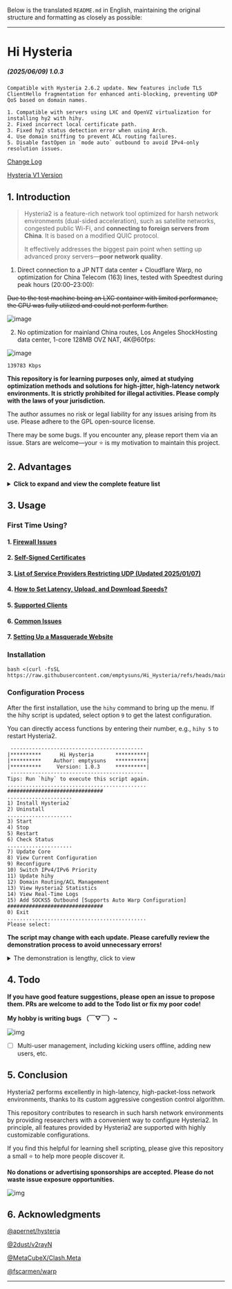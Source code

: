 Below is the translated `README.md` in English, maintaining the original structure and formatting as closely as possible:

---

# Hi Hysteria
##### (2025/06/09) 1.0.3

```
Compatible with Hysteria 2.6.2 update. New features include TLS ClientHello fragmentation for enhanced anti-blocking, preventing UDP QoS based on domain names.

1. Compatible with servers using LXC and OpenVZ virtualization for installing hy2 with hihy.
2. Fixed incorrect local certificate path.
3. Fixed hy2 status detection error when using Arch.
4. Use domain sniffing to prevent ACL routing failures.
5. Disable fastOpen in `mode auto` outbound to avoid IPv4-only resolution issues.
```

[Change Log](md/log.md)

[Hysteria V1 Version](https://github.com/emptysuns/Hi_Hysteria/tree/v1)

## 1. Introduction

> Hysteria2 is a feature-rich network tool optimized for harsh network environments (dual-sided acceleration), such as satellite networks, congested public Wi-Fi, and **connecting to foreign servers from China**. It is based on a modified QUIC protocol.
>
> It effectively addresses the biggest pain point when setting up advanced proxy servers—**poor network quality**.

1. Direct connection to a JP NTT data center + Cloudflare Warp, no optimization for China Telecom (163) lines, tested with Speedtest during peak hours (20:00–23:00):

~~Due to the test machine being an LXC container with limited performance, the CPU was fully utilized and could not perform further.~~

![image](imgs/speed.png)

2. No optimization for mainland China routes, Los Angeles ShockHosting data center, 1-core 128MB OVZ NAT, 4K@60fps:

![image](imgs/yt.jpg)

```
139783 Kbps
```

**This repository is for learning purposes only, aimed at studying optimization methods and solutions for high-jitter, high-latency network environments. It is strictly prohibited for illegal activities. Please comply with the laws of your jurisdiction.**

The author assumes no risk or legal liability for any issues arising from its use. Please adhere to the GPL open-source license.

There may be some bugs. If you encounter any, please report them via an issue. Stars are welcome—your ⭐ is my motivation to maintain this project.

## 2. Advantages

<details>
<summary><b>Click to expand and view the complete feature list</b></summary>

* Supports all three masquerade modes provided by Hysteria2 with highly customizable masquerade content.
* Offers four certificate import methods:
  * ACME HTTP challenge
  * ACME DNS
  * Self-signed certificate for any domain
  * Local certificate
* Supports viewing Hysteria2 server statistics in the SSH terminal:
  * User traffic statistics
  * Number of online devices
  * Current active connections
* Provides domain routing rules via ACL and blocks requests to specific domains.
* Supports all mainstream operating systems and architectures:
  * Operating Systems: Arch, Alpine, RHEL, CentOS, AlmaLinux, Debian, Ubuntu, Rocky Linux, etc.
  * Architectures: x86_64, i386|i686, aarch64|arm64, armv7, s390x, ppc64le
* Supports generating QR codes for hy2 share links in the terminal, reducing tedious copy-paste operations.
* Supports generating Hysteria2 original client configuration files, retaining the most comprehensive client parameters.
* Starts Hysteria2 processes with high priority to prioritize speed.
* Manages port hopping and Hysteria2 daemon with startup scripts for enhanced scalability and compatibility.
* Retains installation scripts for Hysteria v1 for user choice.
* Calculates BDP (Bandwidth-Delay Product) to adjust QUIC parameters for various use cases.
* Supports adding SOCKS5 outbound, including automatic Warp outbound configuration.
* Supports all mainstream virtualization methods: LXC, OpenVZ, KVM, etc.
* Timely updates, with adaptations completed within 24 hours of Hysteria2 updates.

</details>

## 3. Usage

### First Time Using?

#### 1. [Firewall Issues](md/firewall.md)

#### 2. [Self-Signed Certificates](md/certificate.md)

#### 3. [List of Service Providers Restricting UDP (Updated 2025/01/07)](md/blacklist.md)

#### 4. [How to Set Latency, Upload, and Download Speeds?](md/speed.md)

#### 5. [Supported Clients](md/client.md)

#### 6. [Common Issues](md/issues.md)

#### 7. [Setting Up a Masquerade Website](md/masquerade.md)

### Installation

```
bash <(curl -fsSL https://raw.githubusercontent.com/emptysuns/Hi_Hysteria/refs/heads/main/server/install.sh)
```

### Configuration Process

After the first installation, use the `hihy` command to bring up the menu. If the hihy script is updated, select option `9` to get the latest configuration.

You can directly access functions by entering their number, e.g., `hihy 5` to restart Hysteria2.

```
 -------------------------------------------
|**********      Hi Hysteria       **********|
|**********    Author: emptysuns   **********|
|**********     Version: 1.0.3     **********|
 -------------------------------------------
Tips: Run `hihy` to execute this script again.
............................................. 
############################### 
..................... 
1) Install Hysteria2 
2) Uninstall 
..................... 
3) Start 
4) Stop 
5) Restart 
6) Check Status 
..................... 
7) Update Core 
8) View Current Configuration 
9) Reconfigure 
10) Switch IPv4/IPv6 Priority 
11) Update hihy 
12) Domain Routing/ACL Management 
13) View Hysteria2 Statistics 
14) View Real-Time Logs 
15) Add SOCKS5 Outbound [Supports Auto Warp Configuration] 
############################### 
0) Exit 
............................................. 
Please select:
```

**The script may change with each update. Please carefully review the demonstration process to avoid unnecessary errors!**

<details>
  <summary>The demonstration is lengthy, click to view</summary>
<pre><blockcode> 

(1/11) Please select the certificate application method:

1) Use ACME (recommended, requires TCP 80/443 open)
2) Use local certificate file
3) Self-signed certificate
4) DNS verification

Enter number:
3
Enter the domain for the self-signed certificate (default: apple.com): 
pornhub.a.com     
-> Self-signed certificate domain: pornhub.a.com 

Is the address used for client connection correct? Public IP: 1.2.3.4
Please select:

1) Correct (default)
2) Incorrect, manually enter IP

Enter number:
1

-> You have selected self-signed pornhub.a.com certificate encryption. Public IP: 1.2.3.4

(2/11) Enter the port you want to open (server port, recommended: 443, default: random 10000-65535) 
There is no evidence that non-UDP/443 ports are blocked; it’s merely a better masquerade measure. If using port hopping, a random port is recommended.

-> Using random port: udp/43956 

-> (3/11) Enable Port Hopping? Recommended. 
Tip: Long-term single-port UDP connections are prone to ISP blocking/QoS/disconnection. Enabling this feature effectively avoids this issue.
For more details, refer to: https://v2.hysteria.network/en/docs/advanced/Port-Hopping/

Select whether to enable:

1) Enable (default)
2) Skip

Enter number:

-> You have chosen to enable Port Hopping/Multi-Port functionality 
Port Hopping requires multiple ports. Ensure these ports are not used by other services.
Tip: Do not select too many ports; around 1000 is recommended, within the range 1-65535. Continuous port ranges are suggested.

Enter start port (default: 47000): 
31000

-> Start port: 31000 

Enter end port (default: 48000): 
32000

-> End port: 32000 

-> Your Port Hopping parameters: 31000:32000 

(4/11) Enter the average latency to this server, which affects forwarding speed (default: 200, unit: ms): 
280

-> Latency: 280 ms

Expected speed is the client’s peak speed; the server is unlimited by default. Tip: The script automatically adds 10% redundancy. Setting it too low or too high affects forwarding efficiency—please enter accurate values!
(5/11) Enter the desired client download speed (default: 50, unit: mbps): 
250

-> Client download speed: 250 mbps

(6/11) Enter the desired client upload speed (default: 10, unit: mbps): 
30

-> Client upload speed: 30 mbps

(7/11) Enter the authentication password (default: random UUID, strong password recommended): 

-> Authentication password: 5a399adf-e12b-450b-8c39-ef11cc566179 

Tip: Using obfuscation (salamander) enhances anti-blocking but increases CPU load, reducing peak speed. If performance is prioritized and no targeted blocking exists, avoid using it.
(8/11) Use salamander for traffic obfuscation:

1) Do not use (recommended)
2) Use

Enter number:

-> You have chosen not to use obfuscation

(9/11) Select masquerade type:

1) String (default, returns a fixed string)
2) Proxy (acts as a reverse proxy, serving content from another website)
3) File (acts as a static file server, serving content from a directory containing index.html)

Enter number:
2
Enter the masquerade proxy address (default: https://www.helloworld.org): 
Proxies this URL without replacing domains in the webpage
https://github.com

-> Masquerade proxy address: https://github.com 

(10/11) Listen on tcp/43956 to enhance masquerade behavior (complete the act): 
Typically, websites support HTTP/3 as an upgrade option. 
Listening on a TCP port provides masquerade content, making it more natural. If disabled, browsers cannot access masquerade content without H3.
Please select:

1) Enable (default)
2) Skip

Enter number:

-> You have chosen to listen on tcp/43956

(11/11) Enter client name remark (default: uses domain or IP, e.g., entering test results in Hy2-test): 
test

Configuration completed!

Executing configuration... 
Generating self-signed certificate...

Generating CA private key... 
Generating RSA private key, 2048 bit long modulus (2 primes)
Generating CA certificate... 
Can't load /root/.rnd into RNG
281012468479616:error:2406F079:random number generator:RAND_load_file:Cannot open file:../crypto/rand/randfile.c:88:Filename=/root/.rnd
Generating server private key and CSR... 
Can't load /root/.rnd into RNG
280948454311552:error:2406F079:random number generator:RAND_load_file:Cannot open file:../crypto/rand/randfile.c:88:Filename=/root/.rnd
Generating a RSA private key
writing new private key to '/etc/hihy/cert/pornhub.a.com.key'
Signing server certificate with CA... 
Signature ok
subject=C = CN, ST = GuangDong, L = ShenZhen, O = PonyMa, OU = Tecent, emailAddress = no-reply@qq.com, CN = pornhub.a.com
Getting CA Private Key
Cleaning up temporary files... 
Moving CA certificate to result directory... 
Certificate generation successful!

net.core.rmem_max = 77000000
net.core.wmem_max = 77000000
net.ipv4.ip_forward = 1
net.ipv6.conf.all.forwarding = 1

Test config...

Test success! 
Port Hopping NAT rules added and persisted. 
IPTABLES OPEN: udp/43956 
run-parts: executing /usr/share/netfilter-persistent/plugins.d/15-ip4tables save
run-parts: executing /usr/share/netfilter-persistent/plugins.d/25-ip6tables save
IPTABLES OPEN: tcp/43956 
run-parts: executing /usr/share/netfilter-persistent/plugins.d/15-ip4tables save
run-parts: executing /usr/share/netfilter-persistent/plugins.d/25-ip6tables save
Generating config... 
install.sh: line 305: 21873 Terminated              /etc/hihy/bin/appS -c ${yaml_file} server > ./hihy_debug.info 2>&1
Installation successful. See configuration details below.
Starting hihy...
Started successfully!

━━━━━━━━━━━━━━━━━━━━━━━━━━━━━━━━━━━━━━━━
📝 Generating client configuration...

✨ Configuration details:

📌 Current Hysteria2 server version: app/v2.6.0 
━━━━━━━━━━━━━━━━━━━━━━━━━━━━━━━━━━━━━━━━

⚠️ Security Notice:
🔒 You are using a self-signed certificate, requiring:
   1. Manually trusting the certificate in the browser
   2. Setting hosts to point the IP to the domain

🌐 1. Masquerade address: https://1.2.3.48:43956  

🔗 2. [v2rayN-Windows/v2rayN-Android/nekobox/passwall/Shadowrocket] Share link:
 
hy2://5a399adf-e12b-450b-8c39-ef11cc566179@1.2.3.48:43956/?mport=31000-32000&insecure=1&sni=pornhub.a.com#Hy2-test 

█ ▄▄▄▄▄ █▀▀▄▄▄██  █ ▀▀▄▄▄ █▄▀▀█▄▄▄█ ▄▄▄▄▄ █

QR code generated successfully. 

📄 3. [Recommended] [Nekoray/V2rayN/NekoBoxforAndroid] Native configuration file, fastest updates, most comprehensive parameters, best performance. File location: ./Hy2-test-v2rayN.yaml  
↓↓↓↓↓↓↓↓↓↓↓↓↓↓↓↓↓↓↓COPY↓↓↓↓↓↓↓↓↓↓↓↓↓↓↓↓↓↓↓ 
server: hysteria2://5a399adf-e12b-450b-8c39-ef11cc566179@1.2.3.48:43956,31000-32000/
tls:
  sni: pornhub.a.com
  insecure: true
transport:
  type: udp
  udp:
    hopInterval: 120s
quic:
  initStreamReceiveWindow: 15400000
  initConnReceiveWindow: 38500000
  maxConnReceiveWindow: 77000000
  maxStreamReceiveWindow: 30800000
  keepAlivePeriod: 60s
bandwidth:
  download: 250mbps
  upload: 30mbps
fastOpen: true
socks5:
  listen: 127.0.0.1:20808
↑↑↑↑↑↑↑↑↑↑↑↑↑↑↑↑↑↑↑COPY↑↑↑↑↑↑↑↑↑↑↑↑↑↑↑↑↑↑↑ 

📱 4. [Clash.Mini/ClashX.Meta/Clash.Meta for Android/Clash.verge/openclash] ClashMeta configuration file location: ./Hy2-test-ClashMeta.yaml  

✅ Configuration generation completed!
━━━━━━━━━━━━━━━━━━━━━━━━━━━━━━━━━━━━━━━━

Configuration modified successfully 
root@localhost:/opt/test# hihy 14
-> 14) View real-time logs 
2025-01-07T14:53:16Z    INFO    server mode
2025-01-07T14:53:16Z    INFO    traffic stats server up and running     {"listen": "127.0.0.1:19215"}
2025-01-07T14:53:16Z    INFO    masquerade HTTPS server up and running  {"listen": ":43956"}
2025-01-07T14:53:16Z    INFO    server up and running   {"listen": ":43956"}
^C
root@localhost:/opt/test# hihy 13
-> 13) View Hysteria statistics 
=========== Hysteria Server Status ===========
【Traffic Statistics】 

【Online Users】 

【Active Connections】 
No active connections currently

</blockcode></pre>

</details>

## 4. Todo

**If you have good feature suggestions, please open an issue to propose them. PRs are welcome to add to the Todo list or fix my poor code!**

**My hobby is writing bugs （￣▽￣）~**

![img](imgs/gugugu.gif)

* [ ] Multi-user management, including kicking users offline, adding new users, etc.

## 5. Conclusion

Hysteria2 performs excellently in high-latency, high-packet-loss network environments, thanks to its custom aggressive congestion control algorithm.

This repository contributes to research in such harsh network environments by providing researchers with a convenient way to configure Hysteria2. In principle, all features provided by Hysteria2 are supported with highly customizable configurations.

If you find this helpful for learning shell scripting, please give this repository a small ⭐ to help more people discover it.

**No donations or advertising sponsorships are accepted. Please do not waste issue exposure opportunities.**

![img](./imgs/stickerpack.png)

## 6. Acknowledgments

[@apernet/hysteria](https://github.com/HyNetwork/hysteria)

[@2dust/v2rayN](https://github.com/2dust/v2rayN)

[@MetaCubeX/Clash.Meta](https://github.com/MetaCubeX/Clash.Meta)

[@fscarmen/warp](https://gitlab.com/fscarmen/warp)

---
